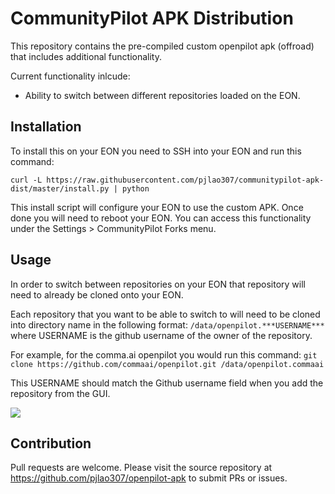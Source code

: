 CommunityPilot APK Distribution
======
This repository contains the pre-compiled custom openpilot apk (offroad) that includes additional functionality.

Current functionality inlcude:
* Ability to switch between different repositories loaded on the EON.

Installation
------
To install this on your EON you need to SSH into your EON and run this command:

```
curl -L https://raw.githubusercontent.com/pjlao307/communitypilot-apk-dist/master/install.py | python
```

This install script will configure your EON to use the custom APK.  Once done you will need to reboot your EON.  You can access this functionality under the Settings > CommunityPilot Forks menu.

Usage
------
In order to switch between repositories on your EON that repository will need to already be cloned onto your EON.

Each repository that you want to be able to switch to will need to be cloned into directory name in the following format:
```/data/openpilot.***USERNAME***```
where USERNAME is the github username of the owner of the repository.

For example, for the comma.ai openpilot you would run this command:
```git clone https://github.com/commaai/openpilot.git /data/openpilot.commaai```

This USERNAME should match the Github username field when you add the repository from the GUI.

[![](https://github.com/pjlao307/communitypilot-apk-dist/raw/master/images/add_repo.jpg)](#)

Contribution
------
Pull requests are welcome.  Please visit the source repository at https://github.com/pjlao307/openpilot-apk to submit PRs or issues.
